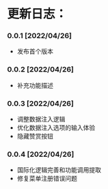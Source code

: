 # 更新日志：

### 0.0.1 [2022/04/26]
* 发布首个版本

### 0.0.2 [2022/04/26]
* 补充功能描述

### 0.0.3 [2022/04/26]
* 调整数据注入逻辑
* 优化数据注入选项的输入体验
* 隐藏赞赏按钮

### 0.0.4 [2022/04/26]
* 国际化逻辑完善和功能调用提取
* 修复菜单注册错误问题